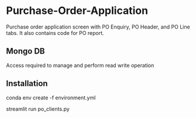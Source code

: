 # Purchase-Order-Application
Purchase order application screen with PO Enquiry, PO Header, and PO Line tabs.
It also contains code for PO report.


## Mongo DB
Access required to manage and perform read write operation


## Installation 
conda env create -f environment.yml

streamlit run po_clients.py



